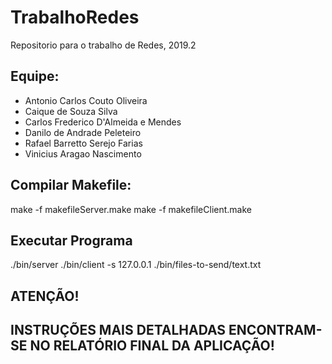 # TrabalhoRedes
Repositorio para o trabalho de Redes, 2019.2

## Equipe:
- Antonio Carlos Couto Oliveira
- Caique de Souza Silva
- Carlos Frederico D'Almeida e Mendes
- Danilo de Andrade Peleteiro
- Rafael Barretto Serejo Farias
- Vinicius Aragao Nascimento

## Compilar Makefile:
make -f makefileServer.make
make -f makefileClient.make

## Executar Programa
./bin/server
./bin/client -s 127.0.0.1 ./bin/files-to-send/text.txt

## ATENÇÃO!
## INSTRUÇÕES MAIS DETALHADAS ENCONTRAM-SE NO RELATÓRIO FINAL DA APLICAÇÃO!
